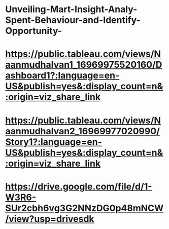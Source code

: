 # Unveiling-Mart-Insight-Analy-Spent-Behaviour-and-Identify-Opportunity-


# https://public.tableau.com/views/Naanmudhalvan1_16969975520160/Dashboard1?:language=en-US&publish=yes&:display_count=n&:origin=viz_share_link

# https://public.tableau.com/views/Naanmudhalvan2_16969977020990/Story1?:language=en-US&publish=yes&:display_count=n&:origin=viz_share_link

# https://drive.google.com/file/d/1-W3R6-SUr2cbh6vg3G2NNzDG0p48mNCW/view?usp=drivesdk
